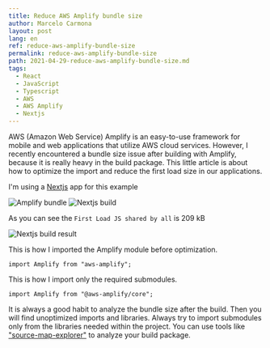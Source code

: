 ```yaml
---
title: Reduce AWS Amplify bundle size
author: Marcelo Carmona
layout: post
lang: en
ref: reduce-aws-amplify-bundle-size
permalink: reduce-aws-amplify-bundle-size
path: 2021-04-29-reduce-aws-amplify-bundle-size.md
tags:
  - React
  - JavaScript
  - Typescript
  - AWS
  - AWS Amplify
  - Nextjs
---
```


AWS (Amazon Web Service) Amplify is an easy-to-use framework for mobile and web applications that utilize AWS cloud services. However, I recently encountered a bundle size issue after building with Amplify, because it is really heavy in the build package. This little article is about how to optimize the import and reduce the first load size in our applications.

I'm using a <a href="https://nextjs.org/" target="_blank" rel="noopener">Nextjs</a> app for this example

<img src="/img/posts/amplify-bundle.png" alt="Amplify bundle">

<img src="/img/posts/nextjs-build.png" alt="Nextjs build">

As you can see the `First Load JS shared by all` is 209 kB

<img src="/img/posts/nextjs-build-result.png" alt="Nextjs build result">

This is how I imported the Amplify module before optimization.

```
import Amplify from "aws-amplify";
```

This is how I import only the required submodules.

```
import Amplify from "@aws-amplify/core";
```

It is always a good habit to analyze the bundle size after the build.
Then you will find unoptimized imports and libraries. Always try to import submodules only from the libraries needed within the project.
You can use tools like <a href="https://www.npmjs.com/package/source-map-explorer" target="_blank" rel="noopener">"source-map-explorer"</a> to analyze your build package.
